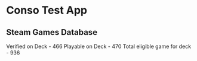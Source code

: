 # Conso Test App

## Steam Games Database

Verified on Deck - 466
Playable on Deck - 470
Total eligible game for deck - 936
